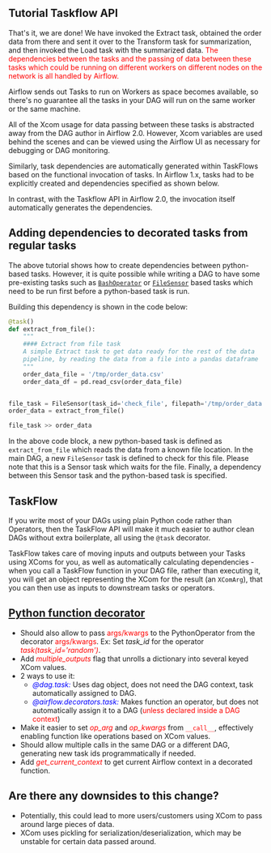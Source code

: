 ## Tutorial Taskflow API

That's it, we are done! We have invoked the Extract task, obtained the order data from there and sent it over to the Transform task for summarization, and then invoked the Load task with the summarized data. <font color=red>The dependencies between the tasks and the passing of data between these tasks which could be running on different workers on different nodes on the network is all handled by Airflow.</font>

Airflow sends out Tasks to run on Workers as space becomes available, so there's no guarantee all the tasks in your DAG will run on the same worker or the same machine.

All of the Xcom usage for data passing between these tasks is abstracted away from the DAG author in Airflow 2.0. However, Xcom variables are used behind the scenes and can be viewed using the Airflow UI as necessary for debugging or DAG monitoring.

Similarly, task dependencies are automatically generated within TaskFlows based on the functional invocation of tasks. In Airflow 1.x, tasks had to be explicitly created and dependencies specified as shown below.

In contrast, with the Taskflow API in Airflow 2.0, the invocation itself automatically generates the dependencies.

## Adding dependencies to decorated tasks from regular tasks

The above tutorial shows how to create dependencies between python-based tasks. However, it is quite possible while writing a DAG to have some pre-existing tasks such as [`BashOperator`](https://airflow.apache.org/docs/apache-airflow/stable/_api/airflow/operators/bash/index.html#airflow.operators.bash.BashOperator) or [`FileSensor`](https://airflow.apache.org/docs/apache-airflow/stable/_api/airflow/sensors/filesystem/index.html#airflow.sensors.filesystem.FileSensor) based tasks which need to be run first before a python-based task is run.

Building this dependency is shown in the code below:

```python
@task()
def extract_from_file():
    """
    #### Extract from file task
    A simple Extract task to get data ready for the rest of the data
    pipeline, by reading the data from a file into a pandas dataframe
    """
    order_data_file = '/tmp/order_data.csv'
    order_data_df = pd.read_csv(order_data_file)


file_task = FileSensor(task_id='check_file', filepath='/tmp/order_data.csv')
order_data = extract_from_file()

file_task >> order_data
```

In the above code block, a new python-based task is defined as `extract_from_file` which reads the data from a known file location. In the main DAG, a new `FileSensor` task is defined to check for this file. Please note that this is a Sensor task which waits for the file. Finally, a dependency between this Sensor task and the python-based task is specified.

## TaskFlow

If you write most of your DAGs using plain Python code rather than Operators, then the TaskFlow API will make it much easier to author clean DAGs without extra boilerplate, all using the `@task` decorator.

TaskFlow takes care of moving inputs and outputs between your Tasks using XComs for you, as well as automatically calculating dependencies - when you call a TaskFlow function in your DAG file, rather than executing it, you will get an object representing the XCom for the result (an `XComArg`), that you can then use as inputs to downstream tasks or operators. 

## [Python function decorator](https://github.com/casassg/corrent/blob/master/corrent/decorators.py)

- Should also allow to pass <font color=red>args/kwargs</font> to the PythonOperator from the decorator <font color=red>args/kwargs</font>. Ex: Set *task_id* for the operator *<font color=red>task(task_id='random')</font>*.
- Add <font color=red>*multiple_outputs*</font> flag that unrolls a dictionary into several keyed XCom values. 
- 2 ways to use it:
  - *<font color=blue>@dag.task:</font>* Uses dag object, does not need the DAG context, task automatically assigned to DAG.
  - *<font color=blue>@airflow.decorators.task:</font>* Makes function an operator, but does not automatically assign it to a DAG (<font color=red>unless declared inside a DAG context</font>)
- Make it easier to set *<font color=red>op_arg</font>* and *<font color=red>op_kwargs</font>* from <font color=red>`__call__`</font>, effectively enabling function like operations based on XCom values. 
- Should allow multiple calls in the same DAG or a different DAG, generating new task ids programmatically if needed.
- Add *<font color=red>get_current_context</font>* to get current Airflow context in a decorated function.

## Are there any downsides to this change?

- Potentially, this could lead to more users/customers using XCom to pass around large pieces of data.
- XCom uses pickling for serialization/deserialization, which may be unstable for certain data passed around. 

